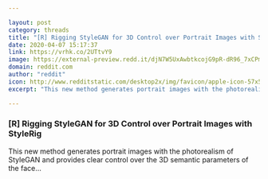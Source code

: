 ```yaml
---

layout: post
category: threads
title: "[R] Rigging StyleGAN for 3D Control over Portrait Images with StyleRig"
date: 2020-04-07 15:17:37
link: https://vrhk.co/2UTtvY9
image: https://external-preview.redd.it/djN7W5UxAwbtkcojG9pR-dR96_7xCPmx87XN_kMl3wM.jpg?width=200&height=104.712041885&auto=webp&crop=200:104.712041885,smart&s=a39f833d6e5576044e449f279999fad41be37a11
domain: reddit.com
author: "reddit"
icon: http://www.redditstatic.com/desktop2x/img/favicon/apple-icon-57x57.png
excerpt: "This new method generates portrait images with the photorealism of StyleGAN and provides clear control over the 3D semantic parameters of the face..."

---
```


### [R] Rigging StyleGAN for 3D Control over Portrait Images with StyleRig

This new method generates portrait images with the photorealism of StyleGAN and provides clear control over the 3D semantic parameters of the face...